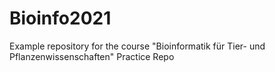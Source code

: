 # Bioinfo2021
Example repository for the course "Bioinformatik für Tier- und Pflanzenwissenschaften" 
Practice Repo
